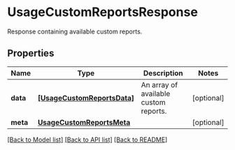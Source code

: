 # UsageCustomReportsResponse

Response containing available custom reports.
## Properties
Name | Type | Description | Notes
------------ | ------------- | ------------- | -------------
**data** | [**[UsageCustomReportsData]**](UsageCustomReportsData.md) | An array of available custom reports. | [optional] 
**meta** | [**UsageCustomReportsMeta**](UsageCustomReportsMeta.md) |  | [optional] 

[[Back to Model list]](README.md#documentation-for-models) [[Back to API list]](README.md#documentation-for-api-endpoints) [[Back to README]](README.md)


